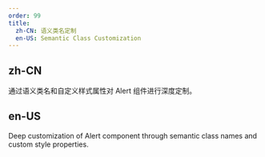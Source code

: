 ```yaml
---
order: 99
title:
  zh-CN: 语义类名定制
  en-US: Semantic Class Customization
---
```


## zh-CN

通过语义类名和自定义样式属性对 Alert 组件进行深度定制。

## en-US

Deep customization of Alert component through semantic class names and custom style properties.
